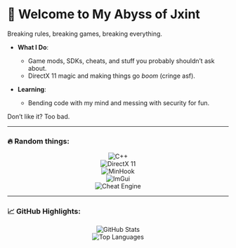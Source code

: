 # 👾 Welcome to My Abyss of **Jxint**
Breaking rules, breaking games, breaking everything.  

- **What I Do**:  
  - Game mods, SDKs, cheats, and stuff you probably shouldn’t ask about.  
  - DirectX 11 magic and making things go *boom* (cringe asf).  

- **Learning**:  
  - Bending code with my mind and messing with security for fun.

Don’t like it? Too bad.

---

### 🔥 Random things:
<div align="center">
  
![C++](https://img.shields.io/badge/C%2B%2B-%2300599C.svg?style=flat-square&logo=c%2B%2B&logoColor=white)  
![DirectX 11](https://img.shields.io/badge/DirectX%2011-%230078D4.svg?style=flat-square&logo=microsoft&logoColor=white)  
![MinHook](https://img.shields.io/badge/MinHook-%2300C4A7.svg?style=flat-square&logo=code&logoColor=white)  
![ImGui](https://img.shields.io/badge/ImGui-%2300599C.svg?style=flat-square&logo=c&logoColor=white)  
![Cheat Engine](https://img.shields.io/badge/Cheat%20Engine-%23FF6600.svg?style=flat-square&logo=gamepad&logoColor=white)  

</div>

---

### 📈 GitHub Highlights:
<div align="center">
  
![GitHub Stats](https://github-readme-stats.vercel.app/api?username=JMJAJ&show_icons=true&theme=vue-dark&hide_border=true&count_private=true)  
![Top Languages](https://github-readme-stats.vercel.app/api/top-langs/?username=JMJAJ&theme=vue-dark&show_icons=true&hide_border=true&layout=compact)  

</div>
